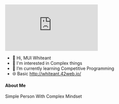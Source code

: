 
![Logo](https://www.facebook.com/photo.php?fbid=1423623505123803&set=pb.100024285017506.-2207520000&type=3)

- 👋 Hi, MUI Whiteant
- 👀 I'm interested in Complex things
- 🌱 I’m currently learning Competitive Programming
- 🌐  Basic http://whiteant.42web.io/



#### **About Me**
Simple Person With Complex Mindset


